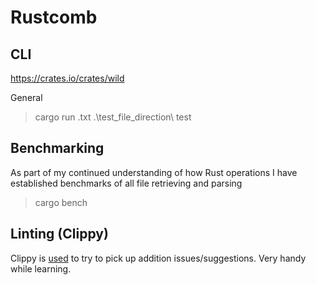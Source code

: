 # Rustcomb

## CLI

https://crates.io/crates/wild

General 
> cargo run .txt .\test_file_direction\ test

## Benchmarking
As part of my continued understanding of how Rust operations I have established benchmarks of all file retrieving and parsing

> cargo bench

## Linting (Clippy)

Clippy is [used](https://github.com/rust-lang/rust-clippy) to try to pick up addition issues/suggestions. Very handy while learning.